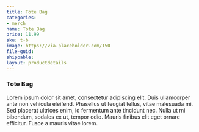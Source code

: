 ```yaml
---
title: Tote Bag
categories:
- merch
name: Tote Bag
price: 11.99
sku: t-b
image: https://via.placeholder.com/150
file-guid: 
shippable: 
layout: productdetails
---
```


### Tote Bag
Lorem ipsum dolor sit amet, consectetur adipiscing elit. Duis ullamcorper ante non vehicula eleifend.
Phasellus ut feugiat tellus, vitae malesuada mi. Sed placerat ultrices enim, id fermentum ante tincidunt nec.
Nulla ut mi bibendum, sodales ex ut, tempor odio. Mauris finibus elit eget ornare efficitur. Fusce a mauris vitae lorem.
